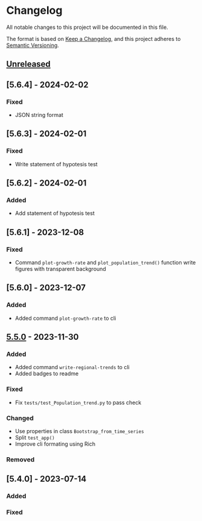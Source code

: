 # Changelog

All notable changes to this project will be documented in this file.

The format is based on [Keep a Changelog](https://keepachangelog.com/en/1.0.0/),
and this project adheres to [Semantic Versioning](https://semver.org/spec/v2.0.0.html).

## [Unreleased]

## [5.6.4] - 2024-02-02

### Fixed

- JSON string format 

## [5.6.3] - 2024-02-01

### Fixed

- Write statement of hypotesis test

## [5.6.2] - 2024-02-01

### Added

- Add statement of hypotesis test

## [5.6.1] - 2023-12-08


### Fixed

- Command `plot-growth-rate` and `plot_population_trend()` function write figures with transparent background

## [5.6.0] - 2023-12-07

### Added

- Added command `plot-growth-rate` to cli

## [5.5.0] - 2023-11-30

### Added

- Added command `write-regional-trends` to cli
- Added badges to readme

### Fixed

- Fix `tests/test_Population_trend.py` to pass check

### Changed

- Use properties in class `Bootstrap_from_time_series`
- Split `test_app()`
- Improve cli formating using Rich 

### Removed


## [5.4.0] - 2023-07-14

### Added


### Fixed


[unreleased]: https://github.com/IslasGECI/population_trend/compare/v5.5.0...HEAD
[5.5.0]: https://github.com/IslasGECI/population_trend/compare/v5.4.0...v5.5.0
[0.0.1]: https://github.com/IslasGECI/population_trend/releases/tag/v0.0.1
